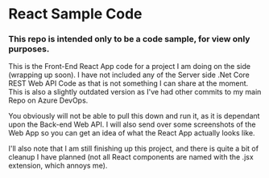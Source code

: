 # React Sample Code

### This repo is intended only to be a code sample, for view only purposes.
This is the Front-End React App code for a project I am doing on the side (wrapping up soon). I have not included any of the Server side .Net Core REST Web API Code as that is not something I can share at the moment. This is also a slightly outdated version as I've had other commits to my main Repo on Azure DevOps.

You obviously will not be able to pull this down and run it, as it is dependant upon the Back-end Web API. I will also send over some screenshots of the Web App so you can get an idea of what the React App actually looks like.

I'll also note that I am still finishing up this project, and there is quite a bit of cleanup I have planned (not all React components are named with the .jsx extension, which annoys me). 
